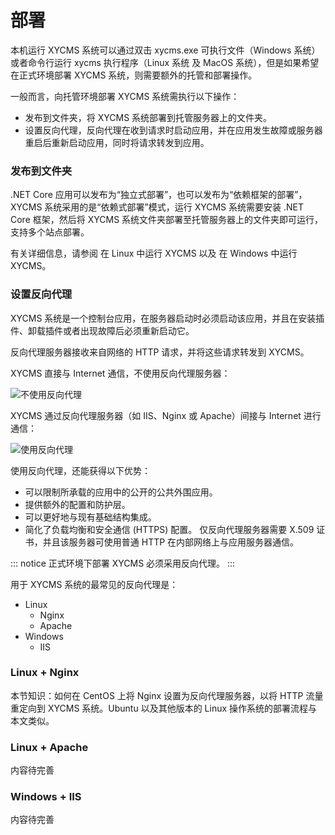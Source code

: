 # 部署

本机运行 XYCMS 系统可以通过双击 xycms.exe 可执行文件（Windows 系统）或者命令行运行 xycms 执行程序（Linux 系统 及 MacOS 系统），但是如果希望在正式环境部署 XYCMS 系统，则需要额外的托管和部署操作。

一般而言，向托管环境部署 XYCMS 系统需执行以下操作：

* 发布到文件夹，将 XYCMS 系统部署到托管服务器上的文件夹。
* 设置反向代理，反向代理在收到请求时启动应用，并在应用发生故障或服务器重启后重新启动应用，同时将请求转发到应用。

### 发布到文件夹

.NET Core 应用可以发布为“独立式部署”，也可以发布为“依赖框架的部署”，XYCMS 系统采用的是“依赖式部署”模式，运行 XYCMS 系统需要安装 .NET Core 框架，然后将 XYCMS 系统文件夹部署至托管服务器上的文件夹即可运行，支持多个站点部署。

有关详细信息，请参阅 在 Linux 中运行 XYCMS 以及 在 Windows 中运行 XYCMS。

### 设置反向代理

XYCMS 系统是一个控制台应用，在服务器启动时必须启动该应用，并且在安装插件、卸载插件或者出现故障后必须重新启动它。

反向代理服务器接收来自网络的 HTTP 请求，并将这些请求转发到 XYCMS。

XYCMS 直接与 Internet 通信，不使用反向代理服务器：

![不使用反向代理](/assets/img/guide/xycms-to-internet.png)

XYCMS 通过反向代理服务器（如 IIS、Nginx 或 Apache）间接与 Internet 进行通信：

![使用反向代理](/assets/img/guide/xycms-to-proxy-to-internet.png)

使用反向代理，还能获得以下优势：

* 可以限制所承载的应用中的公开的公共外围应用。
* 提供额外的配置和防护层。
* 可以更好地与现有基础结构集成。
* 简化了负载均衡和安全通信 (HTTPS) 配置。 仅反向代理服务器需要 X.509 证书，并且该服务器可使用普通 HTTP 在内部网络上与应用服务器通信。

::: notice
正式环境下部署 XYCMS 必须采用反向代理。
:::

用于 XYCMS 系统的最常见的反向代理是：

* Linux
  * Nginx
  * Apache
* Windows
  * IIS

### Linux + Nginx

本节知识：如何在 CentOS 上将 Nginx 设置为反向代理服务器，以将 HTTP 流量重定向到 XYCMS 系统。Ubuntu 以及其他版本的 Linux 操作系统的部署流程与本文类似。

### Linux + Apache

内容待完善

### Windows + IIS

内容待完善